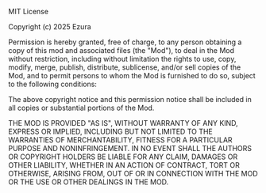 MIT License

Copyright (c) 2025 Ezura

Permission is hereby granted, free of charge, to any person obtaining a copy
of this mod and associated files (the "Mod"), to deal in the Mod without restriction,
including without limitation the rights to use, copy, modify, merge, publish,
distribute, sublicense, and/or sell copies of the Mod, and to permit persons
to whom the Mod is furnished to do so, subject to the following conditions:

The above copyright notice and this permission notice shall be included in all
copies or substantial portions of the Mod.

THE MOD IS PROVIDED "AS IS", WITHOUT WARRANTY OF ANY KIND, EXPRESS OR IMPLIED,
INCLUDING BUT NOT LIMITED TO THE WARRANTIES OF MERCHANTABILITY, FITNESS FOR A
PARTICULAR PURPOSE AND NONINFRINGEMENT. IN NO EVENT SHALL THE AUTHORS OR COPYRIGHT
HOLDERS BE LIABLE FOR ANY CLAIM, DAMAGES OR OTHER LIABILITY, WHETHER IN AN ACTION
OF CONTRACT, TORT OR OTHERWISE, ARISING FROM, OUT OF OR IN CONNECTION WITH THE MOD
OR THE USE OR OTHER DEALINGS IN THE MOD.
